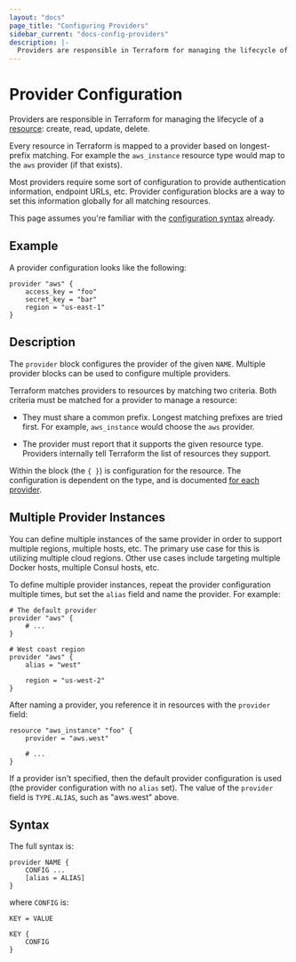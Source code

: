 ```yaml
---
layout: "docs"
page_title: "Configuring Providers"
sidebar_current: "docs-config-providers"
description: |-
  Providers are responsible in Terraform for managing the lifecycle of a resource: create, read, update, delete.
---
```


# Provider Configuration

Providers are responsible in Terraform for managing the lifecycle
of a [resource](/docs/configuration/resources.html): create,
read, update, delete.

Every resource in Terraform is mapped to a provider based
on longest-prefix matching. For example the `aws_instance`
resource type would map to the `aws` provider (if that exists).

Most providers require some sort of configuration to provide
authentication information, endpoint URLs, etc. Provider configuration
blocks are a way to set this information globally for all
matching resources.

This page assumes you're familiar with the
[configuration syntax](/docs/configuration/syntax.html)
already.

## Example

A provider configuration looks like the following:

```
provider "aws" {
	access_key = "foo"
	secret_key = "bar"
	region = "us-east-1"
}
```

## Description

The `provider` block configures the provider of the given `NAME`.
Multiple provider blocks can be used to configure multiple providers.

Terraform matches providers to resources by matching two criteria.
Both criteria must be matched for a provider to manage a resource:

  * They must share a common prefix. Longest matching prefixes are
    tried first. For example, `aws_instance` would choose the
    `aws` provider.

  * The provider must report that it supports the given resource
    type. Providers internally tell Terraform the list of resources
    they support.

Within the block (the `{ }`) is configuration for the resource.
The configuration is dependent on the type, and is documented
[for each provider](/docs/providers/index.html).

## Multiple Provider Instances

You can define multiple instances of the same provider in order to support
multiple regions, multiple hosts, etc. The primary use case for this is
utilizing multiple cloud regions. Other use cases include targeting multiple
Docker hosts, multiple Consul hosts, etc.

To define multiple provider instances, repeat the provider configuration
multiple times, but set the `alias` field and name the provider. For
example:

```
# The default provider
provider "aws" {
	# ...
}

# West coast region
provider "aws" {
	alias = "west"

	region = "us-west-2"
}
```

After naming a provider, you reference it in resources with the `provider`
field:

```
resource "aws_instance" "foo" {
	provider = "aws.west"

	# ...
}
```

If a provider isn't specified, then the default provider configuration
is used (the provider configuration with no `alias` set). The value of the
`provider` field is `TYPE.ALIAS`, such as "aws.west" above.

## Syntax

The full syntax is:

```
provider NAME {
	CONFIG ...
	[alias = ALIAS]
}
```

where `CONFIG` is:

```
KEY = VALUE

KEY {
	CONFIG
}
```
